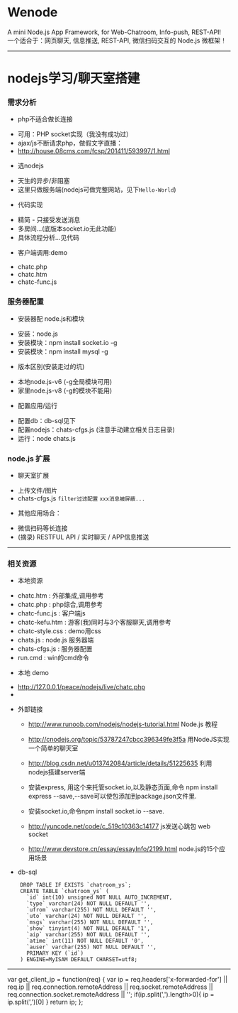 
# Wenode

A mini Node.js App Framework, for Web-Chatroom, Info-push, REST-API!  
一个适合于：网页聊天, 信息推送, REST-API, 微信扫码交互的 Node.js 微框架！

----------------------------------- 


# nodejs学习/聊天室搭建 # 


### 需求分析

* php不适合做长连接
 - 可用：PHP socket实现（我没有成功过）
 - ajax/js不断请求php，做假文字直播：
 - http://house.08cms.com/fcsp/201411/593997/1.html

* 选nodejs
 - 天生的异步/非阻塞
 - 这里只做服务端(nodejs可做完整网站，见下`Hello-World`)

* 代码实现
 - 精简 - 只接受发送消息
 - 多房间...(底版本socket.io无此功能)
 - 具体流程分析...见代码

* 客户端调用:demo 
 - chatc.php
 - chatc.htm
 - chatc-func.js


### 服务器配置

* 安装器配 node.js和模块
 - 安装：node.js
 - 安装模块：npm install socket.io -g
 - 安装模块：npm install mysql -g

* 版本区别(安装走过的坑)
 - 本地node.js-v6 (-g全局模块可用)
 - 家里node.js-v8 (-g的模块不能用)

* 配置应用/运行
 - 配置db：db-sql见下
 - 配置nodejs：chats-cfgs.js (注意手动建立相关日志目录)
 - 运行：node chats.js


### node.js 扩展

* 聊天室扩展
 - 上传文件/图片
 - chats-cfgs.js `filter过滤配置` `xxx消息被屏蔽...`

* 其他应用场合：
 - 微信扫码等长连接
 - (摘录) RESTFUL API / 实时聊天 / APP信息推送 

----------------------------------- 


### 相关资源

* 本地资源
 - chatc.htm : 外部集成,调用参考
 - chatc.php : php综合,调用参考
 - chatc-func.js : 客户端js
 - chatc-kefu.htm : 游客(我)同时与3个客服聊天,调用参考
 - chatc-style.css : demo用css
 - chats.js : node.js 服务器端
 - chats-cfgs.js : 服务器配置
 - run.cmd : win的cmd命令

* 本地 demo
 - http://127.0.0.1/peace/nodejs/live/chatc.php
 - 

* 外部链接

  - http://www.runoob.com/nodejs/nodejs-tutorial.html
    Node.js 教程
  
  - http://cnodejs.org/topic/53787247cbcc396349fe3f5a
    用NodeJS实现一个简单的聊天室
  
  - http://blog.csdn.net/u013742084/article/details/51225635
    利用nodejs搭建server端
  
  - 安装express, 用这个来托管socket.io,以及静态页面,命令
    npm install express --save,--save可以使包添加到package.json文件里.
  
  - 安装socket.io,命令npm install socket.io --save.
  
  - http://yuncode.net/code/c_519c10363c14177
    js发送心跳包 web socket 

  - http://www.devstore.cn/essay/essayInfo/2199.html
    node.js的15个应用场景


* db-sql


```
    DROP TABLE IF EXISTS `chatroom_ys`;
    CREATE TABLE `chatroom_ys` (
      `id` int(10) unsigned NOT NULL AUTO_INCREMENT,
      `type` varchar(24) NOT NULL DEFAULT '',
      `ufrom` varchar(255) NOT NULL DEFAULT '',
      `uto` varchar(24) NOT NULL DEFAULT '',
      `msgs` varchar(255) NOT NULL DEFAULT '',
      `show` tinyint(4) NOT NULL DEFAULT '1',
      `aip` varchar(255) NOT NULL DEFAULT '',
      `atime` int(11) NOT NULL DEFAULT '0',
      `auser` varchar(255) NOT NULL DEFAULT '',
      PRIMARY KEY (`id`)
    ) ENGINE=MyISAM DEFAULT CHARSET=utf8;
```

----------------------------------- 

var get_client_ip = function(req) {
    var ip = req.headers['x-forwarded-for'] ||
        req.ip ||
        req.connection.remoteAddress ||
        req.socket.remoteAddress ||
        req.connection.socket.remoteAddress || '';
    if(ip.split(',').length>0){
        ip = ip.split(',')[0]
    }
    return ip;
};


